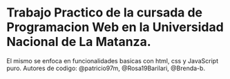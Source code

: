 # Trabajo Practico de la cursada de Programacion Web en la Universidad Nacional de La Matanza.
El mismo se enfoca en funcionalidades basicas con html, css y JavaScript puro.
Autores de codigo: @patricio97m, @Rosa19Barilari, @Brenda-b.
